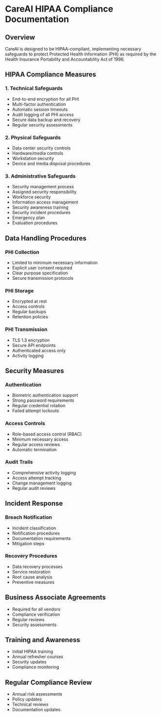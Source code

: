 # CareAI HIPAA Compliance Documentation

## Overview
CareAI is designed to be HIPAA-compliant, implementing necessary safeguards to protect Protected Health Information (PHI) as required by the Health Insurance Portability and Accountability Act of 1996.

## HIPAA Compliance Measures

### 1. Technical Safeguards
- End-to-end encryption for all PHI
- Multi-factor authentication
- Automatic session timeouts
- Audit logging of all PHI access
- Secure data backup and recovery
- Regular security assessments

### 2. Physical Safeguards
- Data center security controls
- Hardware/media controls
- Workstation security
- Device and media disposal procedures

### 3. Administrative Safeguards
- Security management process
- Assigned security responsibility
- Workforce security
- Information access management
- Security awareness training
- Security incident procedures
- Emergency plan
- Evaluation procedures

## Data Handling Procedures

### PHI Collection
- Limited to minimum necessary information
- Explicit user consent required
- Clear purpose specification
- Secure transmission protocols

### PHI Storage
- Encrypted at rest
- Access controls
- Regular backups
- Retention policies

### PHI Transmission
- TLS 1.3 encryption
- Secure API endpoints
- Authenticated access only
- Activity logging

## Security Measures

### Authentication
- Biometric authentication support
- Strong password requirements
- Regular credential rotation
- Failed attempt lockouts

### Access Controls
- Role-based access control (RBAC)
- Minimum necessary access
- Regular access reviews
- Automatic termination

### Audit Trails
- Comprehensive activity logging
- Access attempt tracking
- Change management logging
- Regular audit reviews

## Incident Response

### Breach Notification
- Incident classification
- Notification procedures
- Documentation requirements
- Mitigation steps

### Recovery Procedures
- Data recovery processes
- Service restoration
- Root cause analysis
- Preventive measures

## Business Associate Agreements
- Required for all vendors
- Compliance verification
- Regular reviews
- Security assessments

## Training and Awareness
- Initial HIPAA training
- Annual refresher courses
- Security updates
- Compliance monitoring

## Regular Compliance Review
- Annual risk assessments
- Policy updates
- Technical reviews
- Documentation updates